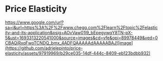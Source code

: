 # Price Elasticity
https://www.google.com/url?sa=i&url=https%3A%2F%2Fwww.chegg.com%2Flearn%2Ftopic%2Felasticity-and-its-application&psig=AOvVaw01l9_bEpegywqY8TN-pX-5&ust=1693313220541000&source=images&cd=vfe&opi=89978449&ved=0CBAQjRxqFwoTCNDQ_bmx_4ADFQAAAAAdAAAAABAJ![image](https://github.com/adrielepinto/price-elasticity/assets/97919969/b29ce035-14df-444c-8409-eb123bdbb932)



